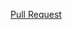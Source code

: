 [Pull Request](https://github.com/hannuorn/Agile5-miniprojekti/commit/096657e1a8e2da578b4fa773db3d3596dacd6289)
